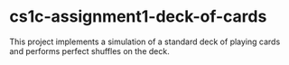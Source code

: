 # cs1c-assignment1-deck-of-cards
This project implements a simulation of a standard deck of playing cards and performs perfect shuffles on the deck.
